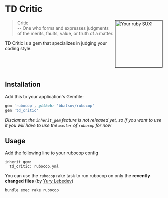 # TD Critic

<img src="https://cloud.githubusercontent.com/assets/300693/10975524/18686db6-83f0-11e5-82e7-34b1d64f6870.jpeg" alt="Your ruby SUX!" title="SHAME" align="right" border="1" width="150"/>

> Critic <br/>
> -- One who forms and expresses judgments of the merits, faults, value, or truth of a matter.

TD Critic is a gem that specializes in judging your coding style.

<br/><br/><br/>

## Installation

Add this to your application's Gemfile:

```ruby
gem 'rubocop', github: 'bbatsov/rubocop'
gem 'td_critic'
```

*Disclamer: the `inherit_gem` feature is not released yet, so if you want to use it you will have to use the `master` of `rubocop` for now*

## Usage

Add the following line to your rubocop config

```
inherit_gem:
  td_critic: rubocop.yml
```

You can use the `rubocop` rake task to run rubocop on only the **recently changed files** (by [Yury Lebedev](https://github.com/lebedev-yury))

```
bundle exec rake rubocop
```

